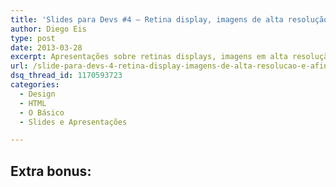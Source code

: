```yaml
---
title: 'Slides para Devs #4 – Retina display, imagens de alta resolução e afins'
author: Diego Eis
type: post
date: 2013-03-28
excerpt: Apresentações sobre retinas displays, imagens em alta resolução e como construir websites retina ready.
url: /slide-para-devs-4-retina-display-imagens-de-alta-resolucao-e-afins/
dsq_thread_id: 1170593723
categories:
  - Design
  - HTML
  - O Básico
  - Slides e Apresentações

---
```

## Extra bonus: